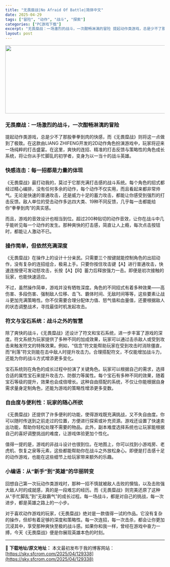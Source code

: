 ```yaml
---
title: "无畏糜战|No Afraid Of Battle|简体中文"
date: 2025-04-29
tags: ["冒险", "动作", "战斗", "探索"]
categories: ["PC游戏下载"]
excerpt: "无畏糜战：一场激烈的战斗，一次酣畅淋漓的冒险 提起动作类游戏，总是少不了那股拳拳到肉的快感，而《无畏糜战》则将这一点做到了极致。在这款由LIANG ZHIFENG开发的2D动作角色扮演游戏中，玩家将迎来一场纯粹的打击盛宴。在这里，爽快的连招、精准的打击反馈与策略性的角色成长系统，将让你从手忙脚乱的初&hellip;"
layout: post
---
```


<img class="aligncenter size-full wp-image-129339" src="https://sky.sfcrom.com/wp-content/uploads/2025/04/2025042900400516.webp" alt="" width="660" height="215" />
<h3 class="" data-start="28" data-end="58"><strong data-start="32" data-end="58">无畏糜战：一场激烈的战斗，一次酣畅淋漓的冒险</strong></h3>
<p class="" data-start="60" data-end="203">提起动作类游戏，总是少不了那股拳拳到肉的快感，而《无畏糜战》则将这一点做到了极致。在这款由LIANG ZHIFENG开发的2D动作角色扮演游戏中，玩家将迎来一场纯粹的打击盛宴。在这里，爽快的连招、精准的打击反馈与策略性的角色成长系统，将让你从手忙脚乱的初学者，变身为以一当十的战斗英雄。</p>

<h3 class="" data-start="205" data-end="228"><strong data-start="209" data-end="228">快感连击：每一招都是力量的体现</strong></h3>
<p class="" data-start="230" data-end="384">《无畏糜战》最打动我的，莫过于它那充满打击感的战斗系统。每个角色的招式都经过精心编排，没有任何多余的动作，每个动作不仅实用，而且看起来都非常帅气。无论是快速的普通攻击，还是威力十足的蓄力攻击，都能让你感受到强烈的打击反馈。敌人单位的受击动作多达四大类、19种不同反馈，几乎每一击都能给你“拳拳到肉”的真实感。</p>
<p class="" data-start="386" data-end="469">而且，游戏的音效设计也相当到位。超过200种贴切的动作音效，让你在战斗中几乎能听见每一个动作的发生。那种爽快的打击感，简直让人上瘾，每次点击按钮时，都能让人激动不已。</p>

<h3 class="" data-start="471" data-end="491"><strong data-start="475" data-end="491">操作简单，但依然充满深度</strong></h3>
<p class="" data-start="493" data-end="611">《无畏糜战》在操作上的设计十分亲民。只需要三个按键就能控制角色的出招动作，没有复杂的连招组合，极易上手。只要你按住攻击键【A】进行普通攻击，快速连按便可发动怒攻击，长按【A】【B】蓄力后释放强力一击。即便是初次接触的玩家，也能快速适应。</p>
<p class="" data-start="613" data-end="740">不过，虽然操作简单，游戏并没有牺牲深度。角色的不同招式有着多种效果——高伤害、多段伤害、强制敌人位移、击飞、霸体时间、无敌时间等等，这些要素让战斗更加充满策略性。你不仅需要合理分配体力值、怒气值和血量值，还要根据敌人的状态调整战术，寻找最佳时机发起攻击。</p>

<h3 class="" data-start="742" data-end="765"><strong data-start="746" data-end="765">符文与宝石系统：战斗之外的智慧</strong></h3>
<p class="" data-start="767" data-end="929">除了爽快的战斗，《无畏糜战》还设计了符文和宝石系统，进一步丰富了游戏的深度。符文系统为玩家提供了多种不同的加成效果，玩家可以通过击杀敌人或受到攻击来触发符文的特殊效果。例如，“信念”符文能帮助玩家在受到攻击时消除僵直，而“利落”符文则能在击中敌人时提升攻击力。合理搭配符文，不仅能增加战斗力，还能为你的战斗方式增添更多变化。</p>
<p class="" data-start="931" data-end="1064">宝石系统则在角色的成长过程中扮演了关键角色。玩家可以根据自己的需求，选择合适的属性宝石来提升攻击力、防御力等属性。每个宝石有多种不同的效果，随着宝石等级的提升，效果也会成倍增长。这种自由搭配的系统，不仅让你能根据自身需求量身定制角色，还能为游戏的策略性增添更多变数。</p>

<h3 class="" data-start="1066" data-end="1089"><strong data-start="1070" data-end="1089">自由度与便利性：玩家的随心所欲</strong></h3>
<p class="" data-start="1091" data-end="1223">《无畏糜战》还提供了许多便利的功能，使得游戏既充满挑战，又不失自由度。你可以随时传送到之前走过的位置，方便进行探索或补充资源。游戏还设置了快速卖出功能，帮助你轻松处理不需要的物品。此外，副本难度选择系统也让玩家能根据自己的喜好调整挑战的难度，让游戏体验更加个性化。</p>
<p class="" data-start="1225" data-end="1322">值得一提的是，游戏的非战斗设计也很到位。在地图上，你可以找到小游戏房、老虎机、恢复之泉等元素，这些都能帮助你在战斗之外放松身心。即便是打击感十足的动作游戏，也能在这些细节上给玩家带来额外的乐趣。</p>

<h3 class="" data-start="1324" data-end="1351"><strong data-start="1328" data-end="1351">小编语：从“新手”到“英雄”的华丽转变</strong></h3>
<p class="" data-start="1353" data-end="1477">回想自己第一次玩动作类游戏时，那种一招不慎就被敌人击败的懊恼，以及击败强大敌人时的成就感，真的是一段难忘的经历。而《无畏糜战》则完美还原了这种从“手忙脚乱”到“无敌霸气”的成长过程。每一场战斗，都是对自己的挑战，每一次进步，都是英雄之路上的一小步。</p>
<p class="" data-start="1479" data-end="1609">对于喜欢动作游戏的玩家，《无畏糜战》绝对是一款值得一试的作品。它没有复杂的操作，但却有着足够的深度和策略性。每一次连招，每一次击杀，都会让你更加沉浸其中，享受那种爽快至极的战斗感。如果你和我一样，曾经在游戏中奋力一搏，今天《无畏糜战》便是你展现英雄本色的时刻。</p>

---
📖 **下载地址/原文地址：** 本文最初发布于我的博客网站：[https://sky.sfcrom.com/2025/04/129338](https://sky.sfcrom.com/2025/04/129338)
